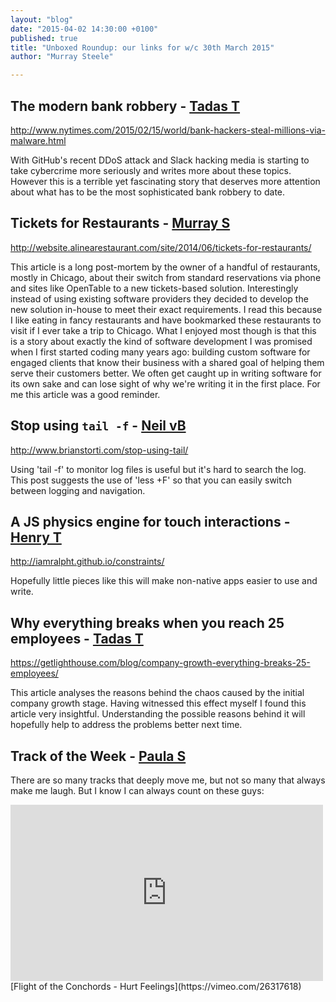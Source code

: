 ```yaml
---
layout: "blog"
date: "2015-04-02 14:30:00 +0100"
published: true
title: "Unboxed Roundup: our links for w/c 30th March 2015"
author: "Murray Steele"

---
```


## The modern bank robbery - [Tadas T](https://twitter.com/tadas_t)

http://www.nytimes.com/2015/02/15/world/bank-hackers-steal-millions-via-malware.html

With GitHub's recent DDoS attack and Slack hacking media is starting to take cybercrime more seriously and writes more about these topics. However this is a terrible yet fascinating story that deserves more attention about what has to be the most sophisticated bank robbery to date.

## Tickets for Restaurants - [Murray S](http://www.unboxedconsulting.com/people/murray-steele)

http://website.alinearestaurant.com/site/2014/06/tickets-for-restaurants/

This article is a long post-mortem by the owner of a handful of restaurants, mostly in Chicago, about their switch from standard reservations via phone and sites like OpenTable to a new tickets-based solution.  Interestingly instead of using existing software providers they decided to develop the new solution in-house to meet their exact requirements.  I read this because I like eating in fancy restaurants and have bookmarked these restaurants to visit if I ever take a trip to Chicago.  What I enjoyed most though is that this is a story about exactly the kind of software development I was promised when I first started coding many years ago: building custom software for engaged clients that know their business with a shared goal of helping them serve their customers better.  We often get caught up in writing software for its own sake and can lose sight of why we're writing it in the first place.  For me this article was a good reminder.

## Stop using ``tail -f`` - [Neil vB](http://www.unboxedconsulting.com/people/neil-van-beinum)

http://www.brianstorti.com/stop-using-tail/

Using 'tail -f' to monitor log files is useful but it's hard to search the log. This post suggests the use of 'less +F' so that you can easily switch between logging and navigation.  

## A JS physics engine for touch interactions - [Henry T](http://www.unboxedconsulting.com/people/henry-turner)

http://iamralpht.github.io/constraints/

Hopefully little pieces like this will make non-native apps easier to use and write.

## Why everything breaks when you reach 25 employees - [Tadas T](https://twitter.com/tadas_t)

https://getlighthouse.com/blog/company-growth-everything-breaks-25-employees/ 

This article analyses the reasons behind the chaos caused by the initial company growth stage. Having witnessed this effect myself I found this article very insightful. Understanding the possible reasons behind it will hopefully help to address the problems better next time.

## Track of the Week - [Paula S](http://www.unboxedconsulting.com/people/paula-stepinska)

There are so many tracks that deeply move me, but not so many that always make me laugh. But I know I can always count on these guys:

<iframe src="https://player.vimeo.com/video/26317618" width="500" height="282" frameborder="0" webkitallowfullscreen mozallowfullscreen allowfullscreen></iframe> 
[Flight of the Conchords - Hurt Feelings](https://vimeo.com/26317618)
